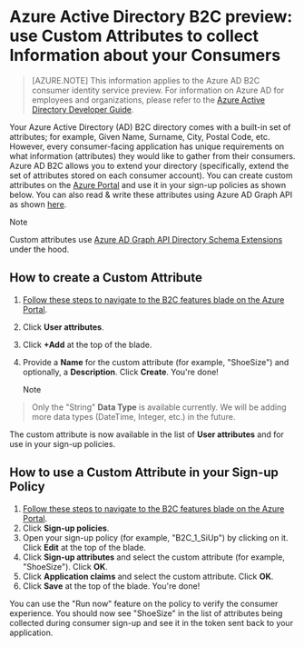 <properties
    pageTitle="Azure Active Directory B2C preview: Custom attributes | Microsoft Azure"
    description="How to use custom attributes in Azure Active Directory B2C to collect information about your consumers"
    services="active-directory-b2c"
    documentationCenter=""
    authors="swkrish"
    manager="msmbaldwin"
    editor="bryanla"/>

<tags
    ms.service="active-directory-b2c"
    ms.workload="identity"
    ms.tgt_pltfrm="na"
    ms.devlang="na"
    ms.topic="article"
    ms.date="01/04/2016"
    ms.author="swkrish"/>

# Azure Active Directory B2C preview: use Custom Attributes to collect Information about your Consumers
> [AZURE.NOTE]
	This information applies to the Azure AD B2C consumer identity service preview.  For information on Azure AD for employees and organizations, 
	please refer to the [Azure Active Directory Developer Guide](active-directory-developers-guide.md).

Your Azure Active Directory (AD) B2C directory comes with a built-in set of attributes; for example, Given Name, Surname, City, Postal Code, etc. However, every consumer-facing application has unique requirements on what information (attributes) they would like to gather from their consumers. Azure AD B2C allows you to extend your directory (specifically, extend the set of attributes stored on each consumer account). You can create custom attributes on the [Azure Portal](https://portal.azure.com/) and use it in your sign-up policies as shown below. You can also read & write these attributes using Azure AD Graph API as shown [here](active-directory-b2c-devquickstarts-graph-dotnet.md).

> [!NOTE]
> Custom attributes use [Azure AD Graph API Directory Schema Extensions](https://msdn.microsoft.com/library/azure/dn720459.aspx) under the hood.
> 
> 
## How to create a Custom Attribute
1. [Follow these steps to navigate to the B2C features blade on the Azure Portal](active-directory-b2c-app-registration.md#navigate-to-the-b2c-features-blade).
2. Click **User attributes**.
3. Click **+Add** at the top of the blade.
4. Provide a **Name** for the custom attribute (for example, "ShoeSize") and optionally, a **Description**. Click **Create**. You're done!

   > [!NOTE]
>  Only the "String" **Data Type** is available currently. We will be adding more data types (DateTime, Integer, etc.) in the future.
> 
> 

The custom attribute is now available in the list of **User attributes** and for use in your sign-up policies.

## How to use a Custom Attribute in your Sign-up Policy
1. [Follow these steps to navigate to the B2C features blade on the Azure Portal](active-directory-b2c-app-registration.md#navigate-to-the-b2c-features-blade).
2. Click **Sign-up policies**.
3. Open your sign-up policy (for example, "B2C_1_SiUp") by clicking on it. Click **Edit** at the top of the blade.
4. Click **Sign-up attributes** and select the custom attribute (for example, "ShoeSize"). Click **OK**.
5. Click **Application claims** and select the custom attribute. Click **OK**. 
6. Click **Save** at the top of the blade. You're done!

You can use the "Run now" feature on the policy to verify the consumer experience. You should now see "ShoeSize" in the list of attributes being collected during consumer sign-up and see it in the token sent back to your application.

